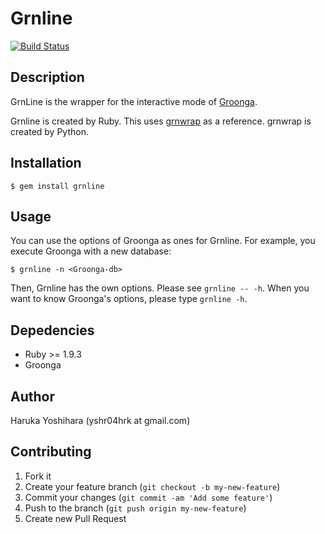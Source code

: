 # Grnline

[![Build Status](https://travis-ci.org/yoshihara/grnline.png?branch=master)](https://travis-ci.org/yoshihara/grnline)

## Description

GrnLine is the wrapper for the interactive mode of [Groonga](http://groonga.org/).

Grnline is created by Ruby.
This uses [grnwrap](https://github.com/michisu/grnwrap) as a
reference. grnwrap is created by Python.

## Installation

```
$ gem install grnline
```

## Usage

You can use the options of Groonga as ones for Grnline. For example,
you execute Groonga with a new database:

    $ grnline -n <Groonga-db>

Then, Grnline has the own options. Please see ```grnline -- -h```.
When you want to know Groonga's options, please type ```grnline -h```.

## Depedencies

  * Ruby >= 1.9.3
  * Groonga

## Author

Haruka Yoshihara (yshr04hrk at gmail.com)

## Contributing

1. Fork it
2. Create your feature branch (`git checkout -b my-new-feature`)
3. Commit your changes (`git commit -am 'Add some feature'`)
4. Push to the branch (`git push origin my-new-feature`)
5. Create new Pull Request

